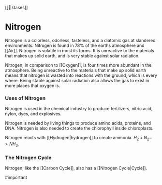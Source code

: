 [[💨 Gases]]
# Nitrogen
Nitrogen is a colorless, odorless, tasteless, and a diatomic gas at slandered environments. Nitrogen is found in 78% of the earths atmosphere and [[Air]]. Nitrogen is volatile in most its forms. It is unreactive to the materials that makes up solid earth, and is very stable against solar radiation.

Nitrogen, in comparison to [[Oxygen]], is four times more abundant in the atmosphere. Being unreactive to the materials that make up solid earth means that nitrogen is wasted into reactions with the ground, which is every where. Being stable against solar radiation also allows the gas to exist in more places that oxygen is.

### Uses of Nitrogen
Nitrogen is used in the chemical industry to produce fertilizers, nitric acid, nylon, dyes, and explosives.

Nitrogen is needed by living things to produce amino acids, proteins, and DNA. Nitrogen is also needed to create the chlorophyll inside chloroplasts.

Nitrogen reacts with [[Hydrogen|hydrogen]] to create ammonia. $H_2 + N_2 -> NH_3$. 

### The Nitrogen Cycle
Nitrogen, like the [[Carbon Cycle]], also has a [[Nitrogen Cycle|Cycle]].

#important 
